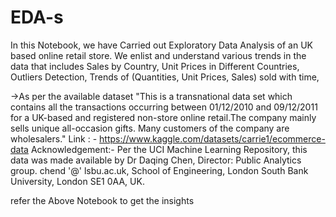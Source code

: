 # EDA-s

In this Notebook, we have Carried out Exploratory Data Analysis of an UK based online retail store. We enlist and understand various trends in the data that includes Sales by Country, Unit Prices in Different Countries, Outliers Detection, Trends of (Quantities, Unit Prices, Sales) sold with time,

->As per the available dataset "This is a transnational data set which contains all the transactions occurring between 01/12/2010 and 09/12/2011 for a UK-based and registered non-store online retail.The company mainly sells unique all-occasion gifts. Many customers of the company are wholesalers." 
Link : - https://www.kaggle.com/datasets/carrie1/ecommerce-data
 Acknowledgement:- Per the UCI Machine Learning Repository, this data was made available by Dr Daqing Chen, Director: Public Analytics group. chend '@' lsbu.ac.uk, School of Engineering, London South Bank University, London SE1 0AA, UK.

 refer the Above Notebook to get the insights
